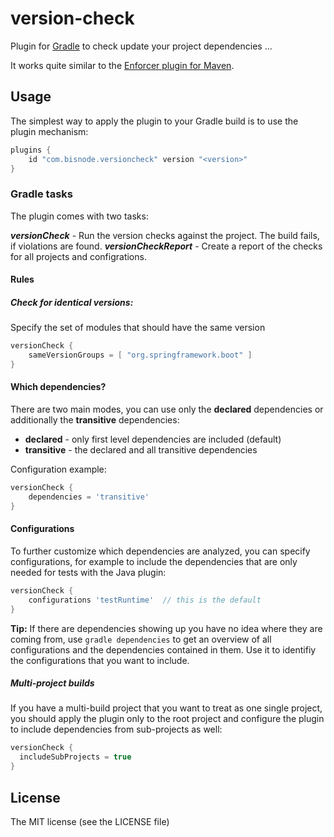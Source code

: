 version-check
========================

Plugin for [Gradle](http://www.gradle.org/) to check update your project dependencies ...

It works quite similar to the [Enforcer plugin for Maven](http://maven.apache.org/enforcer/maven-enforcer-plugin/).

Usage
-----

The simplest way to apply the plugin to your Gradle build is to use the plugin mechanism:

```groovy
plugins {
    id "com.bisnode.versioncheck" version "<version>"
}
```


### Gradle tasks

The plugin comes with two tasks:

***versionCheck*** - Run the version checks against the project. The build fails, if violations are found.
***versionCheckReport*** - Create a report of the checks for all projects and configrations.

#### Rules

##### Check for identical versions:

Specify the set of modules that should have the same version

```groovy
versionCheck {
    sameVersionGroups = [ "org.springframework.boot" ]
}
```


#### Which dependencies?

There are two main modes, you can use only the **declared** dependencies or additionally the **transitive** dependencies:

* **declared** - only first level dependencies are included (default)
* **transitive** - the declared and all transitive dependencies

Configuration example:

```groovy
versionCheck {
    dependencies = 'transitive'
}
```

#### Configurations

To further customize which dependencies are analyzed, you can specify configurations, for example to include the dependencies that are only needed for tests with the Java plugin:

```groovy
versionCheck {
    configurations 'testRuntime'  // this is the default
}
```

**Tip:** If there are dependencies showing up you have no idea where they are coming from, use `gradle dependencies` to get an overview of all configurations and the dependencies contained in them. Use it to identifiy the configurations that you want to include.


##### Multi-project builds

If you have a multi-build project that you want to treat  as one single project, you should apply the plugin only to the root project and configure the plugin to include dependencies from sub-projects as well:

```groovy
versionCheck {
  includeSubProjects = true
}
```


License
-----

The MIT license (see the LICENSE file)
